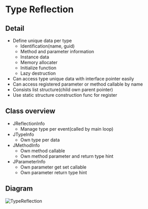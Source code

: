 # Type Reflection
 
## Detail
- Define unique data per type
    - Identification(name, guid)
    - Method and parameter information
    - Instance data
    - Memory allocater
    - Initialize function
    - Lazy destruction
- Can access type unique data with interface pointer easily
- Can access registered parameter or method callable by name
- Consists list structure(child own parent pointer)
- Use static structure construction func for register

## Class overview
- JReflectionInfo 
    - Manage type per event(called by main loop)
- JTypeInfo
    - Own type per data 
- JMethodInfo
    - Own method callable 
    - Own method parameter and return type hint
- JParameterInfo
    - Own parameter get set callable 
    - Own parameter return type hint

## Diagram 
![TypeReflection](https://github.com/nupnup-hub/JinEngine/assets/59456231/ab63c3ae-685b-47f3-998e-cdbb9e0c7748)



